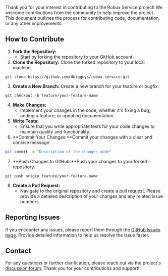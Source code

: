 Thank you for your interest in contributing to the Robux Service project! We welcome contributions from the community to help improve the project. This document outlines the process for contributing code, documentation, or any other improvements.
## How to Contribute
1. **Fork the Repository:**
	* Start by forking the repository to your GitHub account.
1. **Clone the Repository:** Clone the forked repository to your local machine.`
`
```Auto
git clone https://github.com/4bigguys/robux-service.git
```
3. **Create a New Branch:** Create a new branch for your feature or bugfix.`
`
```Auto
git checkout -b feature/your-feature-name
```
4. **Make Changes:**
	* Implement your changes in the code, whether it's fixing a bug, adding a feature, or updating documentation.
1. **Write Tests:**
	* Ensure that you write appropriate tests for your code changes to maintain quality and functionality.
1. **Commit Your Changes:**Commit your changes with a clear and concise message.`
`
```Bash
git commit -m "Description of the changes made"
```
7. **Push Changes to GitHub:**Push your changes to your forked repository.`
`
```Auto
git push origin feature/your-feature-name
```
8. **Create a Pull Request:**
	* Navigate to the original repository and create a pull request. Please provide a detailed description of your changes and any related issue numbers.
## Reporting Issues
If you encounter any issues, please report them through the [GitHub Issues page](https://github.com/4bJkhuhhjh/Robux-Service/issues). Provide detailed information to help us resolve the issue faster.
## Contact
For any questions or further clarification, please reach out via the project's [discussion forum](https://github.com/4bJkhuhhjh/Robux-Service/discussions).
Thank you for your contributions and support!
